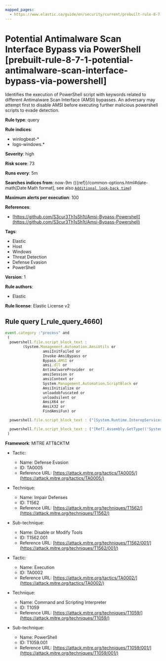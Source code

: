 ```yaml
---
mapped_pages:
  - https://www.elastic.co/guide/en/security/current/prebuilt-rule-8-7-1-potential-antimalware-scan-interface-bypass-via-powershell.html
---
```


# Potential Antimalware Scan Interface Bypass via PowerShell [prebuilt-rule-8-7-1-potential-antimalware-scan-interface-bypass-via-powershell]

Identifies the execution of PowerShell script with keywords related to different Antimalware Scan Interface (AMSI) bypasses. An adversary may attempt first to disable AMSI before executing further malicious powershell scripts to evade detection.

**Rule type**: query

**Rule indices**:

* winlogbeat-*
* logs-windows.*

**Severity**: high

**Risk score**: 73

**Runs every**: 5m

**Searches indices from**: now-9m ({{ref}}/common-options.html#date-math[Date Math format], see also [`Additional look-back time`](docs-content://solutions/security/detect-and-alert/create-detection-rule.md#rule-schedule))

**Maximum alerts per execution**: 100

**References**:

* [https://github.com/S3cur3Th1sSh1t/Amsi-Bypass-Powershell](https://github.com/S3cur3Th1sSh1t/Amsi-Bypass-Powershell)

**Tags**:

* Elastic
* Host
* Windows
* Threat Detection
* Defense Evasion
* PowerShell

**Version**: 1

**Rule authors**:

* Elastic

**Rule license**: Elastic License v2

## Rule query [_rule_query_4660]

```js
event.category :"process" and
 (
  powershell.file.script_block_text :
        (System.Management.Automation.AmsiUtils or
				 amsiInitFailed or
				 Invoke-AmsiBypass or
				 Bypass.AMSI or
				 amsi.dll or
				 AntimalwareProvider  or
				 amsiSession or
				 amsiContext or
				 System.Management.Automation.ScriptBlock or
				 AmsiInitialize or
				 unloadobfuscated or
				 unloadsilent or
				 AmsiX64 or
				 AmsiX32 or
				 FindAmsiFun) or

  powershell.file.script_block_text : ("[System.Runtime.InteropServices.Marshal]::Copy" and "VirtualProtect") or

  powershell.file.script_block_text : ("[Ref].Assembly.GetType(('System.Management.Automation" and ".SetValue(")
 )
```

**Framework**: MITRE ATT&CKTM

* Tactic:

    * Name: Defense Evasion
    * ID: TA0005
    * Reference URL: [https://attack.mitre.org/tactics/TA0005/](https://attack.mitre.org/tactics/TA0005/)

* Technique:

    * Name: Impair Defenses
    * ID: T1562
    * Reference URL: [https://attack.mitre.org/techniques/T1562/](https://attack.mitre.org/techniques/T1562/)

* Sub-technique:

    * Name: Disable or Modify Tools
    * ID: T1562.001
    * Reference URL: [https://attack.mitre.org/techniques/T1562/001/](https://attack.mitre.org/techniques/T1562/001/)

* Tactic:

    * Name: Execution
    * ID: TA0002
    * Reference URL: [https://attack.mitre.org/tactics/TA0002/](https://attack.mitre.org/tactics/TA0002/)

* Technique:

    * Name: Command and Scripting Interpreter
    * ID: T1059
    * Reference URL: [https://attack.mitre.org/techniques/T1059/](https://attack.mitre.org/techniques/T1059/)

* Sub-technique:

    * Name: PowerShell
    * ID: T1059.001
    * Reference URL: [https://attack.mitre.org/techniques/T1059/001/](https://attack.mitre.org/techniques/T1059/001/)



